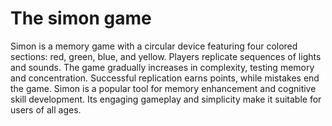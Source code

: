 # The simon game

Simon is a memory game with a circular device featuring four colored sections: red, green, blue, and yellow. Players replicate sequences of lights and sounds. The game gradually increases in complexity, testing memory and concentration. Successful replication earns points, while mistakes end the game. Simon is a popular tool for memory enhancement and cognitive skill development. Its engaging gameplay and simplicity make it suitable for users of all ages.
